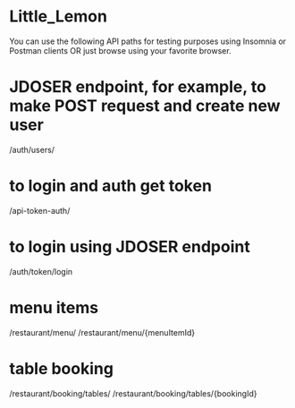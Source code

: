 # Little_Lemon

You can use the following API paths for testing purposes using Insomnia or Postman clients
OR just browse using your favorite browser.

# JDOSER endpoint, for example, to make POST request and create new user
/auth/users/ 

# to login and auth get token
/api-token-auth/ 
# to login using JDOSER endpoint
/auth/token/login 

# menu items
/restaurant/menu/
/restaurant/menu/{menuItemId}

# table booking 
/restaurant/booking/tables/
/restaurant/booking/tables/{bookingId}
